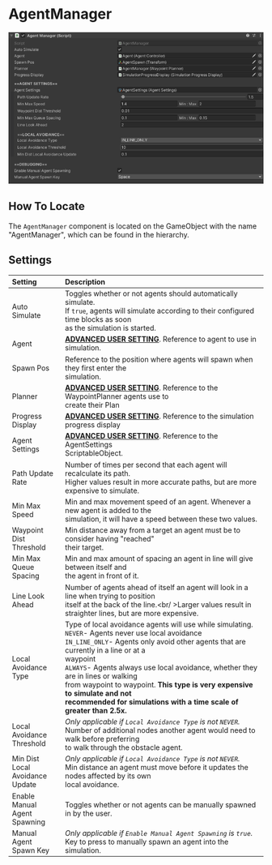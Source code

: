 # AgentManager

![AgentManager Component](../../img/agentManager.png)

## How To Locate

The `AgentManager` component is located on the GameObject with the name "AgentManager", which can be found in the hierarchy.

## Settings

Setting | Description
:-------- | :------------------------------------------------------------------------------------------------------------------------------------
Auto Simulate | Toggles whether or not agents should automatically simulate.<br />If `true`, agents will simulate according to their configured time blocks as soon <br />as the simulation is started.
Agent | [**ADVANCED USER SETTING**](../../index.md#advanced-user-settings). Reference to agent to use in simulation.
Spawn Pos | Reference to the position where agents will spawn when they first enter the <br />simulation.
Planner | [**ADVANCED USER SETTING**](../../index.md#advanced-user-settings). Reference to the WaypointPlanner agents use to <br />create their Plan
Progress Display | [**ADVANCED USER SETTING**](../../index.md#advanced-user-settings). Reference to the simulation progress display
Agent Settings | [**ADVANCED USER SETTING**](../../index.md#advanced-user-settings). Reference to the AgentSettings <br />ScriptableObject.
Path Update <br />Rate | Number of times per second that each agent will recalculate its path.<br />Higher values result in more accurate paths, but are more expensive to simulate.
Min Max Speed | Min and max movement speed of an agent.  Whenever a new agent is added to the <br />simulation, it will have a speed between these two values.
Waypoint Dist <br />Threshold | Min distance away from a target an agent must be to consider having "reached" <br />their target.
Min Max Queue <br />Spacing | Min and max amount of spacing an agent in line will give between itself and <br /> the agent in front of it.
Line Look <br />Ahead | Number of agents ahead of itself an agent will look in a line when trying to position <br /> itself at the back of the line.<br/ >Larger values result in straighter lines, but are more expensive.
Local Avoidance <br />Type | Type of local avoidance agents will use while simulating.<br />`NEVER`- Agents never use local avoidance<br />`IN_LINE_ONLY`- Agents only avoid other agents that are currently in a line or at a <br />waypoint<br />`ALWAYS`- Agents always use local avoidance, whether they are in lines or walking <br />from waypoint to waypoint.  **This type is very expensive to simulate and not <br />recommended for simulations with a time scale of greater than 2.5x.**
Local Avoidance <br />Threshold | *Only applicable if `Local Avoidance Type` is not `NEVER`.*<br/>Number of additional nodes another agent would need to walk before preferring <br />to walk through the obstacle agent.
Min Dist <br />Local Avoidance <br />Update | *Only applicable if `Local Avoidance Type` is not `NEVER`.*<br/>Min distance an agent must move before it updates the nodes affected by its own <br />local avoidance.
Enable Manual <br />Agent Spawning | Toggles whether or not agents can be manually spawned in by the user.
Manual Agent <br />Spawn Key | *Only applicable if `Enable Manual Agent Spawning` is `true`.*<br/>Key to press to manually spawn an agent into the simulation.
